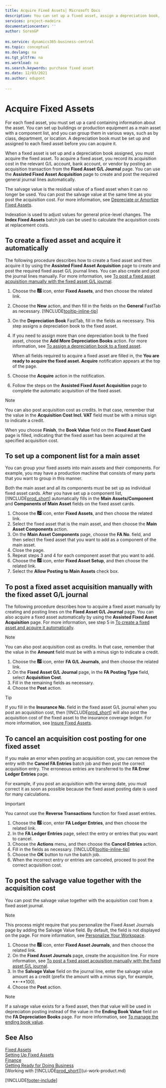 ```yaml
---
title: Acquire Fixed Assets| Microsoft Docs
description: You can set up a fixed asset, assign a depreciation book, and record the fixed asset’s acquisition cost.
services: project-madeira
documentationcenter: ''
author: SorenGP

ms.service: dynamics365-business-central
ms.topic: conceptual
ms.devlang: na
ms.tgt_pltfrm: na
ms.workload: na
ms.search.keywords: purchase fixed asset
ms.date: 12/03/2021
ms.author: edupont

---
```

# Acquire Fixed Assets
For each fixed asset, you must set up a card containing information about the asset. You can set up buildings or production equipment as a main asset with a component list, and you can group them in various ways, such as by class, department, or location. A depreciation book must be set up and assigned to each fixed asset before you can acquire it.

When a fixed asset is set up and a depreciation book assigned, you must acquire the fixed asset. To acquire a fixed asset, you record its acquisition cost in the relevant G/L account, bank account, or vendor by posting an acquisition transaction from the **Fixed Asset G/L Journal** page. You can use the **Assisted Fixed Asset Acquisition** page to create and post the required general journal lines automatically.

The salvage value is the residual value of a fixed asset when it can no longer be used. You can post the salvage value at the same time as you post the acquisition cost. For more information, see [Depreciate or Amortize Fixed Assets](fa-how-depreciate-amortize.md).

Indexation is used to adjust values for general price-level changes. The **Index Fixed Assets** batch job can be used to calculate the acquisition costs at replacement costs.

## To create a fixed asset and acquire it automatically
The following procedure describes how to create a fixed asset and then acquire it by using the **Assisted Fixed Asset Acquisition** page to create and post the required fixed asset G/L journal lines. You can also create and post the journal lines manually. For more information, see [To post a fixed asset acquisition manually with the fixed asset G/L journal](fa-how-acquire.md#to-post-a-fixed-asset-acquisition-manually-with-the-fixed-asset-gl-journal).

1. Choose the ![Lightbulb that opens the Tell Me feature.](media/ui-search/search_small.png "Tell me what you want to do") icon, enter **Fixed Assets**, and then choose the related link.  
2. Choose the **New** action, and then fill in the fields on the **General** FastTab as necessary. [!INCLUDE[tooltip-inline-tip](includes/tooltip-inline-tip_md.md)]
3. On the **Depreciation Book** FastTab, fill in the fields as necessary. This step assigns a depreciation book to the fixed asset.  
4. If you need to assign more than one depreciation book to the fixed asset, choose the **Add More Depreciation Books** action. For more information, see [To assign a depreciation book to a fixed asset](fa-how-setup-depreciation.md#to-assign-a-depreciation-book-to-a-fixed-asset).

    When all fields required to acquire a fixed asset are filled in, the **You are ready to acquire the fixed asset. Acquire** notification appears at the top of the page.
5. Choose the **Acquire** action in the notification.
6. Follow the steps on the **Assisted Fixed Asset Acquisition** page to complete the automatic acquisition of the fixed asset.

> [!NOTE]  
>   You can also post acquisition cost as credits. In that case, remember that the value in the **Acquisition Cost Incl. VAT** field must be with a minus sign to indicate a credit.

When you choose **Finish**, the **Book Value** field on the **Fixed Asset Card** page is filled, indicating that the fixed asset has been acquired at the specified acquisition cost.  

## To set up a component list for a main asset
You can group your fixed assets into main assets and their components. For example, you may have a production machine that consists of many parts that you want to group in this manner.  

Both the main asset and all its components must be set up as individual fixed asset cards. After you have set up a component list, [!INCLUDE[prod_short](includes/prod_short.md)] automatically fills in the **Main Assets/Component** and **Components of Main Asset** fields on the fixed asset cards.

1. Choose the ![Lightbulb that opens the Tell Me feature.](media/ui-search/search_small.png "Tell me what you want to do") icon, enter **Fixed Assets**, and then choose the related link.
2. Select the fixed asset that is the main asset, and then choose the **Main Asset Components** action.
3. On the **Main Asset Components** page, choose the **FA No**. field, and then select the fixed asset that you want to add as a component of the main asset.
4. Close the page.
5. Repeat steps 3 and 4 for each component asset that you want to add.
6. Choose the ![Lightbulb that opens the Tell Me feature.](media/ui-search/search_small.png "Tell me what you want to do") icon, enter **Fixed Asset Setup**, and then choose the related link.
7. Select the **Allow Posting to Main Assets** check box.

## To post a fixed asset acquisition manually with the fixed asset G/L journal
The following procedure describes how to acquire a fixed asset manually by creating and posting lines on the **Fixed Asset G/L Journal** page. You can also acquire a fixed asset automatically by using the **Assisted Fixed Asset Acquisition** page. For more information, see step 5 in [To create a fixed asset and acquire it automatically](fa-how-acquire.md#to-create-a-fixed-asset-and-acquire-it-automatically).

> [!NOTE]  
>   You can also post acquisition cost as credits. In that case, remember that the value in the **Amount** field must be with a minus sign to indicate a credit.

1. Choose the ![Lightbulb that opens the Tell Me feature.](media/ui-search/search_small.png "Tell me what you want to do") icon, enter **FA G/L Journals**, and then choose the related link.
2. On the **Fixed Asset G/L Journal** page, in the **FA Posting Type** field, select **Acquisition Cost**.
3. Fill in the remaining fields as necessary.
4. Choose the **Post** action.  

> [!TIP]  
>   If you fill in the **Insurance No.** field in the fixed asset G/L journal when you post an acquisition cost, then [!INCLUDE[prod_short](includes/prod_short.md)] will also post the acquisition cost of the fixed asset to the insurance coverage ledger. For more information, see [Insure Fixed Assets](fa-how-insure.md).

## To cancel an acquisition cost posting for one fixed asset
If you make an error when posting an acquisition cost, you can remove the entry with the **Cancel FA Entries** batch job and then post the correct acquisition entry. The erroneous entries are transferred to the **FA Error Ledger Entries** page.

For example, if you post an acquisition with the wrong date, you must correct it as soon as possible because the fixed asset posting date is used for many calculations.

> [!IMPORTANT]  
> You cannot use the **Reverse Transactions** function for fixed asset entries.

1. Choose the ![Lightbulb that opens the Tell Me feature.](media/ui-search/search_small.png "Tell me what you want to do") icon, enter **FA Ledger Entries**, and then choose the related link.  
2. In the **FA Ledger Entries** page, select the entry or entries that you want to cancel.  
3. Choose the **Actions** menu, and then choose the **Cancel Entries** action.
4. Fill in the fields as necessary. [!INCLUDE[tooltip-inline-tip](includes/tooltip-inline-tip_md.md)]
5. Choose the **OK** button to run the batch job.
6. When the incorrect entry or entries are canceled, proceed to post the correct acquisition cost.

## To post the salvage value together with the acquisition cost
You can post the salvage value together with the acquisition cost from a fixed asset journal.

> [!NOTE]
> This process might require that you personalize the Fixed Asset Journals page by adding the Salvage Value field. By default, the field is not displayed on the page. For more information, see [Personalize Your Workspace](ui-personalization-user.md).

1. Choose the ![Lightbulb that opens the Tell Me feature.](media/ui-search/search_small.png "Tell me what you want to do") icon, enter **Fixed Asset Journals**, and then choose the related link.
2. On the **Fixed Asset Journals** page, create the acquisition line. For more information, see [To post a fixed asset acquisition manually with the fixed asset G/L journal](fa-how-acquire.md#to-post-a-fixed-asset-acquisition-manually-with-the-fixed-asset-gl-journal).
3. In the **Salvage Value** field on the journal line, enter the salvage value amount as a credit (prefix the amount with a minus sign, for example, **-**100).
4. Choose the **Post** action.

> [!NOTE]
> If a salvage value exists for a fixed asset, then that value will be used in depreciation posting instead of the value in the **Ending Book Value** field on the **FA Depreciation Books** page. For more information, see [To manage the ending book value](fa-how-depreciate-amortize.md#to-manage-the-ending-book-value).

## See Also
[Fixed Assets](fa-manage.md)  
[Setting Up Fixed Assets](fa-setup.md)  
[Finance](finance.md)  
[Getting Ready for Doing Business](ui-get-ready-business.md)  
[Working with [!INCLUDE[prod_short](includes/prod_short.md)]](ui-work-product.md)


[!INCLUDE[footer-include](includes/footer-banner.md)]